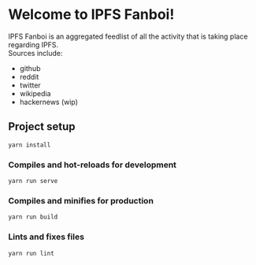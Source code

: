 # Welcome to IPFS Fanboi!
IPFS Fanboi is an aggregated feedlist of all the activity that is taking place regarding IPFS.  
Sources include:
- github
- reddit
- twitter
- wikipedia
- hackernews (wip)

## Project setup
```
yarn install
```

### Compiles and hot-reloads for development
```
yarn run serve
```

### Compiles and minifies for production
```
yarn run build
```

### Lints and fixes files
```
yarn run lint
```
